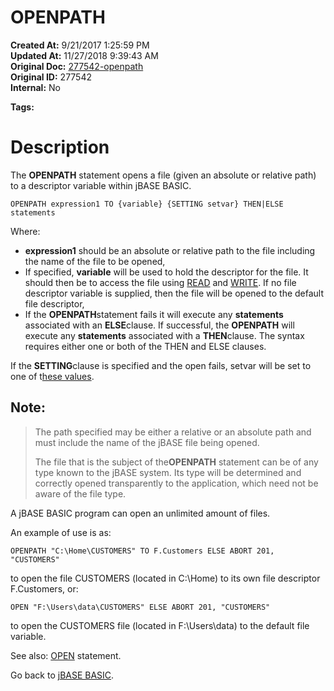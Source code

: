 # OPENPATH

**Created At:** 9/21/2017 1:25:59 PM  
**Updated At:** 11/27/2018 9:39:43 AM  
**Original Doc:** [277542-openpath](https://docs.jbase.com/36868-jbase-basic/277542-openpath)  
**Original ID:** 277542  
**Internal:** No  

**Tags:**
<badge text='records handling' vertical='middle' />
<badge text='file handling' vertical='middle' />

# Description

The **OPENPATH** statement opens a file (given an absolute or relative path) to a descriptor variable within jBASE BASIC.

```
OPENPATH expression1 TO {variable} {SETTING setvar} THEN|ELSE statements
```

Where:

- **expression1** should be an absolute or relative path to the file including the name of the file to be opened,
- If specified, **variable** will be used to hold the descriptor for the file. It should then be to access the file using [READ](./../read) and [WRITE](./../write). If no file descriptor variable is supplied, then the file will be opened to the default file descriptor,
- If the **OPENPATH**statement fails it will execute any **statements** associated with an **ELSE**clause. If successful, the **OPENPATH** will execute any **statements** associated with a **THEN**clause. The syntax requires either one or both of the THEN and ELSE clauses.


If the **SETTING**clause is specified and the open fails, setvar will be set to one of t[hese values](./../incremental-file-errors).



## Note:


> The path specified may be either a relative or an absolute path and must include the name of the jBASE file being opened.
> 
> The file that is the subject of the**OPENPATH** statement can be of any type known to the jBASE system. Its type will be determined and correctly opened transparently to the application, which need not be aware of the file type.


A jBASE BASIC program can open an unlimited amount of files.

An example of use is as:

```
OPENPATH "C:\Home\CUSTOMERS" TO F.Customers ELSE ABORT 201, "CUSTOMERS"
```

to open the file CUSTOMERS (located in C:\Home) to its own file descriptor F.Customers, or:

```
OPEN "F:\Users\data\CUSTOMERS" ELSE ABORT 201, "CUSTOMERS"
```

to open the CUSTOMERS file (located in F:\Users\data) to the default file variable.



See also: [OPEN](./../open) statement.

Go back to [jBASE BASIC](./../jbase-basic-programmers-reference-guide).
